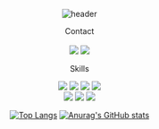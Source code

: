 <div align="center">

![header](https://capsule-render.vercel.app/api?type=waving&color=000000&height=150&section=header&text=Hyeoonnm&fontColor=ffffff&fontSize=70&animation=fadeIn&fontAlignY=55)




Contact
<br/>
<br/>
<img src="https://img.shields.io/badge/rkdwogus77@gmail.com-EA4335?style=flat&logo=Gmail&logoColor=white"/> <img src="https://img.shields.io/badge/Hyeoonnm-E4405F?style=flat&logo=Instagram&logoColor=white"/>

Skills
<br/>

<img src="https://img.shields.io/badge/Java-007396?style=flat&logo=OpenJDK&logoColor=white"/> <img src="https://img.shields.io/badge/JavaScript-F7DF1E?style=flat&logo=JavaScript&logoColor=white"/> <img src="https://img.shields.io/badge/HTML5-E34F26?style=flat&logo=HTML5&logoColor=white"/> <img src="https://img.shields.io/badge/CSS3-1572B6?style=flat&logo=CSS3&logoColor=white"/> <br/> <img src="https://img.shields.io/badge/Oracle-F80000?style=flat&logo=Oracle&logoColor=white"/> <img src="https://img.shields.io/badge/MariaDB-003545?style=flat&logo=MariaDB&logoColor=white"/> <img src="https://img.shields.io/badge/Spring-3DDC84?style=flat&logo=Spring&logoColor=white"/>


[![Top Langs](https://github-readme-stats.vercel.app/api/top-langs/?username=Hyeoonnm)](https://github.com/Hyeoonnm/github-readme-stats)
[![Anurag's GitHub stats](https://github-readme-stats.vercel.app/api?username=Hyeoonnm)](https://github.com/Hyeoonnm/github-readme-stats)
</div>
